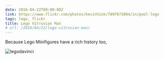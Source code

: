 ```yaml
---
date: 2016-04-22T00:00:00Z
link: https://www.flickr.com/photos/kevinhink/7897673094/in/pool-lego
tags: lego, flickr
title: Lego Vitruvian Man
# url: /2016/04/22/lego-vitruvian-man/
---
```


Because Lego Minifigures have a rich history too,

 ![legodavinci](/images/legodavinci.jpg)
